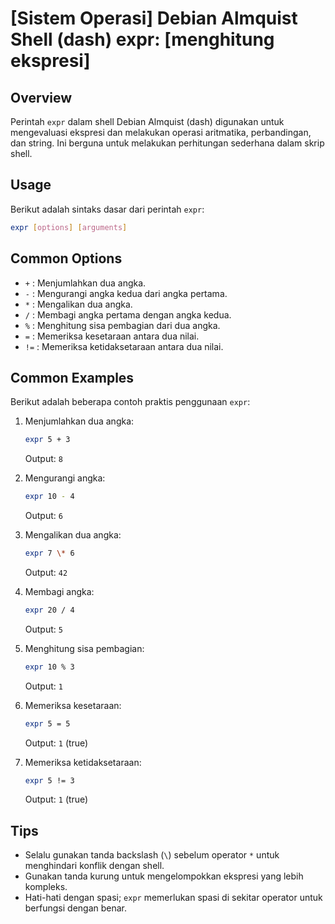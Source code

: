 # [Sistem Operasi] Debian Almquist Shell (dash) expr: [menghitung ekspresi]

## Overview
Perintah `expr` dalam shell Debian Almquist (dash) digunakan untuk mengevaluasi ekspresi dan melakukan operasi aritmatika, perbandingan, dan string. Ini berguna untuk melakukan perhitungan sederhana dalam skrip shell.

## Usage
Berikut adalah sintaks dasar dari perintah `expr`:

```bash
expr [options] [arguments]
```

## Common Options
- `+` : Menjumlahkan dua angka.
- `-` : Mengurangi angka kedua dari angka pertama.
- `*` : Mengalikan dua angka.
- `/` : Membagi angka pertama dengan angka kedua.
- `%` : Menghitung sisa pembagian dari dua angka.
- `=` : Memeriksa kesetaraan antara dua nilai.
- `!=` : Memeriksa ketidaksetaraan antara dua nilai.

## Common Examples
Berikut adalah beberapa contoh praktis penggunaan `expr`:

1. Menjumlahkan dua angka:
   ```bash
   expr 5 + 3
   ```
   Output: `8`

2. Mengurangi angka:
   ```bash
   expr 10 - 4
   ```
   Output: `6`

3. Mengalikan dua angka:
   ```bash
   expr 7 \* 6
   ```
   Output: `42`

4. Membagi angka:
   ```bash
   expr 20 / 4
   ```
   Output: `5`

5. Menghitung sisa pembagian:
   ```bash
   expr 10 % 3
   ```
   Output: `1`

6. Memeriksa kesetaraan:
   ```bash
   expr 5 = 5
   ```
   Output: `1` (true)

7. Memeriksa ketidaksetaraan:
   ```bash
   expr 5 != 3
   ```
   Output: `1` (true)

## Tips
- Selalu gunakan tanda backslash (`\`) sebelum operator `*` untuk menghindari konflik dengan shell.
- Gunakan tanda kurung untuk mengelompokkan ekspresi yang lebih kompleks.
- Hati-hati dengan spasi; `expr` memerlukan spasi di sekitar operator untuk berfungsi dengan benar.